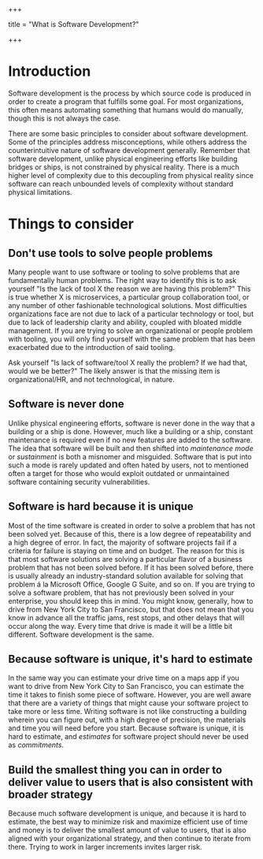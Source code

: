 +++

title = "What is Software Development?"

+++

# Introduction

Software development is the process by which source code is produced in order to create a program that fulfills some goal.  For most organizations, this often means automating something that humans would do manually, though this is not always the case.

There are some basic principles to consider about software development.  Some of the principles address misconceptions, while others address the counterintuitive nature of software development generally.  Remember that software development, unlike physical engineering efforts like building bridges or ships, is not constrained by physical reality.  There is a much higher level of complexity due to this decoupling from physical reality since software can reach unbounded levels of complexity without standard physical limitations.

# Things to consider

## Don't use tools to solve people problems

Many people want to use software or tooling to solve problems that are fundamentally human problems.  The right way to identify this is to ask yourself "Is the lack of tool X the reason we are having this problem?"  This is true whether X is microservices, a particular group collaboration tool, or any number of other fashionable technological solutions.  Most difficulties organizations face are not due to lack of a particular technology or tool, but due to lack of leadership clarity and ability, coupled with bloated middle management.  If you are trying to solve an organizational or people problem with tooling, you will only find yourself with the same problem that has been exacerbated due to the introduction of said tooling.

Ask yourself "Is lack of software/tool X really the problem?  If we had that, would we be better?" The likely answer is that the missing item is organizational/HR, and not technological, in nature.

## Software is never done

Unlike physical engineering efforts, software is never done in the way that a building or a ship is done.  However, much like a building or a ship, constant maintenance is required even if no new features are added to the software.  The idea that software will be built and then shifted into _maintenance mode_ or _sustainment_ is both a misnomer and misguided.  Software that is put into such a mode is rarely updated and often hated by users, not to mentioned often a target for those who would exploit outdated or unmaintained software containing security vulnerabilities.

## Software is hard because it is unique

Most of the time software is created in order to solve a problem that has not been solved yet.  Because of this, there is a low degree of repeatability and a high degree of error.  In fact, the majority of software projects fail if a criteria for failure is staying on time and on budget.  The reason for this is that most software solutions are solving a particular flavor of a business problem that has not been solved before.  If it has been solved before, there is usually already an industry-standard solution available for solving that problem á la Microsoft Office, Google G Suite, and so on.  If you are trying to solve a software problem, that has not previously been solved in your enterprise, you should keep this in mind.  You might know, generally, how to drive from New York City to San Francisco, but that does not mean that you know in advance all the traffic jams, rest stops, and other delays that will occur along the way.  Every time that drive is made it will be a little bit different.  Software development is the same.

## Because software is unique, it's hard to estimate

In the same way you can estimate your drive time on a maps app if you want to drive from New York City to San Francisco, you can estimate the time it takes to finish some piece of software.  However, you are well aware that there are a variety of things that might cause your software project to take more or less time.  Writing software is not like constructing a building wherein you can figure out, with a high degree of precision, the materials and time you will need before you start.  Because software is unique, it is hard to estimate, and *estimates* for software project should never be used as *commitments*.

## Build the smallest thing you can in order to deliver value to users that is also consistent with broader strategy

Because much software development is unique, and because it is hard to estimate, the best way to minimize risk and maximize efficient use of time and money is to deliver the smallest amount of value to users, that is also aligned with your organizational strategy, and then continue to iterate from there.  Trying to work in larger increments invites larger risk.
